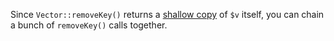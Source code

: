 Since `Vector::removeKey()` returns a [shallow copy](https://en.wikipedia.org/wiki/Object_copying#Shallow_copy) of `$v` itself, you can chain a bunch of `removeKey()` calls together.
